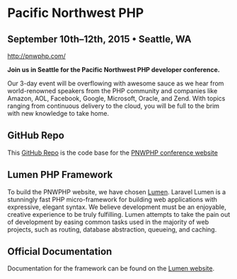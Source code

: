 
# Pacific Northwest PHP
## September 10th–12th, 2015 • Seattle, WA

http://pnwphp.com/

**Join us in Seattle for the Pacific Northwest PHP developer conference.**

Our 3-day event will be overflowing with awesome sauce as we hear from world-renowned speakers from
the PHP community and companies like Amazon, AOL, Facebook, Google, Microsoft, Oracle, and Zend.
With topics ranging from continuous delivery to the cloud, you will be full to the brim with new
knowledge to take home.


## GitHub Repo

This [GitHub Repo](https://github.com/pnwphp/pnwphp.com) is the code base for the
[PNWPHP conference website ](http://pnwphp.com/ )

## Lumen PHP Framework

To build the PNWPHP website, we have chosen [Lumen](http://lumen.laravel.com/docs).  Laravel Lumen
is a stunningly fast PHP micro-framework for building web applications with expressive, elegant
syntax. We believe development must be an enjoyable, creative experience to be truly fulfilling.
Lumen attempts to take the pain out of development by easing common tasks used in the majority of
web projects, such as routing, database abstraction, queueing, and caching.

## Official Documentation

Documentation for the framework can be found on the [Lumen website](http://lumen.laravel.com/docs).

